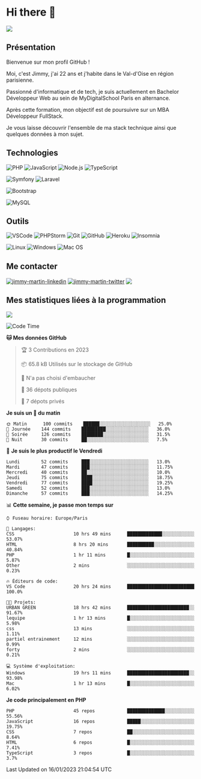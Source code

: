 # Hi there 👋

![](https://komarev.com/ghpvc/?username=jimmy-martin&color=1a1b27)

<!--
**jimmy-martin/jimmy-martin** is a ✨ _special_ ✨ repository because its `README.md` (this file) appears on your GitHub profile.

Here are some ideas to get you started:

- 🔭 I’m currently working on ...
- 🌱 I’m currently learning ...
- 👯 I’m looking to collaborate on ...
- 🤔 I’m looking for help with ...
- 💬 Ask me about ...
- 📫 How to reach me: ...
- 😄 Pronouns: ...
- ⚡ Fun fact: ...
-->

## Présentation

Bienvenue sur mon profil GitHub !

Moi, c'est Jimmy, j'ai 22 ans et j'habite dans le Val-d'Oise en région parisienne.

Passionné d'informatique et de tech, je suis actuellement en Bachelor Développeur Web au sein de MyDigitalSchool Paris en alternance.

Après cette formation, mon objectif est de poursuivre sur un MBA Développeur FullStack.

Je vous laisse découvrir l'ensemble de ma stack technique ainsi que quelques données à mon sujet.

## Technologies

<div>

![PHP](https://img.shields.io/badge/PHP-777BB4?style=for-the-badge&logo=php&logoColor=white) ![JavaScript](https://img.shields.io/badge/JavaScript-F7DF1E?style=for-the-badge&logo=javascript&logoColor=black) ![Node.js](https://img.shields.io/badge/Node.js-43853D?style=for-the-badge&logo=node.js&logoColor=white) ![TypeScript](https://img.shields.io/badge/TypeScript-007ACC?style=for-the-badge&logo=typescript&logoColor=white)

</div>
<div>

![Symfony](https://img.shields.io/badge/Symfony-092E20?style=for-the-badge&logo=symfony&logoColor=white) ![Laravel](https://img.shields.io/badge/Laravel-FF2D20?style=for-the-badge&logo=laravel&logoColor=white)

</div>
<div>

![Bootstrap](https://img.shields.io/badge/Bootstrap-563D7C?style=for-the-badge&logo=bootstrap&logoColor=white)

</div>
<div>

![MySQL](https://img.shields.io/badge/MySQL-4479A1?style=for-the-badge&logo=mysql&logoColor=white)

</div>

## Outils

![VSCode](https://img.shields.io/badge/VSCode-007ACC?style=for-the-badge&logo=visual-studio-code&logoColor=white)
![PHPStorm](http://img.shields.io/badge/-PHPStorm-181717?style=for-the-badge&logo=phpstorm&logoColor=white)
![Git](https://img.shields.io/badge/Git-E44C30?style=for-the-badge&logo=git&logoColor=white)
![GitHub](https://img.shields.io/badge/GitHub-100000?style=for-the-badge&logo=github&logoColor=white)
![Heroku](https://img.shields.io/badge/Heroku-6762a6?style=for-the-badge&logo=heroku&logoColor=white)
![Insomnia](https://img.shields.io/badge/Insomnia-5600cd?style=for-the-badge&logo=insomnia&logoColor=white)

![Linux](https://img.shields.io/badge/Linux-FCC624?style=for-the-badge&logo=linux&logoColor=white)
![Windows](https://img.shields.io/badge/Windows-0078D6?style=for-the-badge&logo=windows&logoColor=white)
![Mac OS](https://img.shields.io/badge/mac%20os-000000?style=for-the-badge&logo=apple&logoColor=white)

## Me contacter

<p>
<a href="https://www.linkedin.com/in/jimmy-martin-dev/" target="blank"><img align="center" src="https://img.shields.io/badge/-LinkedIn-0077B5?style=for-the-badge&logo=Linkedin&logoColor=white&link=https://www.linkedin.com/in/jimmy-martin-dev/" alt="jimmy-martin-linkedin"/></a>
<a href="https://twitter.com/jimmydev_" target="blank"><img align="center" src="https://img.shields.io/badge/-Twitter-1DA1F2?style=for-the-badge&logo=Twitter&logoColor=white&link=https://twitter.com/jimmydev_" alt="jimmy-martin-twitter"/></a>
 <a href="mailto:jimmy.martin952@gmail.com" target="blank"><img align="center" src="https://img.shields.io/badge/gmail-D14836?style=for-the-badge&logo=gmail&logoColor=white" /></a>
</p>

## Mes statistiques liées à la programmation

<a href="https://github-readme-stats.vercel.app/api/top-langs/?username=jimmy-martin&layout=compact">
  <img align="center" src="https://github-readme-stats.vercel.app/api/top-langs/?username=jimmy-martin&layout=compact"/>
</a>



<!--START_SECTION:waka-->
![Code Time](http://img.shields.io/badge/Code%20Time-1%2C413%20hrs%2026%20mins-blue)

**🐱 Mes données GitHub** 

> 🏆 3 Contributions en 2023
 > 
> 📦 65.8 kB Utilisés sur le stockage de GitHub 
 > 
> 🚫 N'a pas choisi d'embaucher
 > 
> 📜 36 dépots publiques 
 > 
> 🔑 7 dépots privés  
 > 
**Je suis un 🐤 du matin** 

```text
🌞 Matin      100 commits    ██████░░░░░░░░░░░░░░░░░░░   25.0% 
🌆 Journée    144 commits    █████████░░░░░░░░░░░░░░░░   36.0% 
🌃 Soirée     126 commits    ████████░░░░░░░░░░░░░░░░░   31.5% 
🌙 Nuit       30 commits     ██░░░░░░░░░░░░░░░░░░░░░░░   7.5%

```
📅 **Je suis le plus productif le Vendredi** 

```text
Lundi        52 commits     ███░░░░░░░░░░░░░░░░░░░░░░   13.0% 
Mardi        47 commits     ███░░░░░░░░░░░░░░░░░░░░░░   11.75% 
Mercredi     40 commits     ██░░░░░░░░░░░░░░░░░░░░░░░   10.0% 
Jeudi        75 commits     ████░░░░░░░░░░░░░░░░░░░░░   18.75% 
Vendredi     77 commits     ████░░░░░░░░░░░░░░░░░░░░░   19.25% 
Samedi       52 commits     ███░░░░░░░░░░░░░░░░░░░░░░   13.0% 
Dimanche     57 commits     ███░░░░░░░░░░░░░░░░░░░░░░   14.25%

```


📊 **Cette semaine, je passe mon temps sur** 

```text
⌚︎ Fuseau horaire: Europe/Paris

💬 Langages: 
CSS                      10 hrs 49 mins      █████████████░░░░░░░░░░░░   53.07% 
HTML                     8 hrs 20 mins       ██████████░░░░░░░░░░░░░░░   40.84% 
PHP                      1 hr 11 mins        █░░░░░░░░░░░░░░░░░░░░░░░░   5.87% 
Other                    2 mins              ░░░░░░░░░░░░░░░░░░░░░░░░░   0.23%

🔥 Éditeurs de code: 
VS Code                  20 hrs 24 mins      █████████████████████████   100.0%

🐱‍💻 Projets: 
URBAN GREEN              18 hrs 42 mins      ███████████████████████░░   91.67% 
lequipe                  1 hr 13 mins        █░░░░░░░░░░░░░░░░░░░░░░░░   5.98% 
css                      13 mins             ░░░░░░░░░░░░░░░░░░░░░░░░░   1.11% 
partiel entrainement     12 mins             ░░░░░░░░░░░░░░░░░░░░░░░░░   0.99% 
forty                    2 mins              ░░░░░░░░░░░░░░░░░░░░░░░░░   0.21%

💻 Système d'exploitation: 
Windows                  19 hrs 11 mins      ███████████████████████░░   93.98% 
Mac                      1 hr 13 mins        █░░░░░░░░░░░░░░░░░░░░░░░░   6.02%

```

**Je code principalement en PHP** 

```text
PHP                      45 repos            ██████████████░░░░░░░░░░░   55.56% 
JavaScript               16 repos            █████░░░░░░░░░░░░░░░░░░░░   19.75% 
CSS                      7 repos             ██░░░░░░░░░░░░░░░░░░░░░░░   8.64% 
HTML                     6 repos             █░░░░░░░░░░░░░░░░░░░░░░░░   7.41% 
TypeScript               3 repos             █░░░░░░░░░░░░░░░░░░░░░░░░   3.7%

```



 Last Updated on 16/01/2023 21:04:54 UTC
<!--END_SECTION:waka-->


